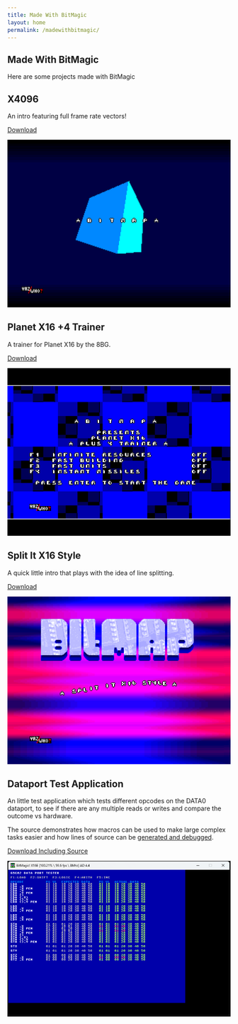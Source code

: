 ```yaml
---
title: Made With BitMagic
layout: home
permalink: /madewithbitmagic/
---
```


## Made With BitMagic

Here are some projects made with BitMagic

## X4096

An intro featuring full frame rate vectors!

[Download](/archives/X4096.ZIP)

![X4096](/Images/x4096.screenshot.png)

## Planet X16 +4 Trainer

A trainer for Planet X16 by the 8BG.

[Download](/archives/PX16-TRN.ZIP)

![PlanetX16Trainer](/Images/PlanetX16Trainer.png)

## Split It X16 Style

A quick little intro that plays with the idea of line splitting.

[Download](/archives/SPLITIT.ZIP)

![SplitIt](/Images/splitit.screenshot.png)

## Dataport Test Application

An little test application which tests different opcodes on the DATA0 dataport, to see if there are any multiple reads or writes and compare the outcome vs hardware.

The source demonstrates how macros can be used to make large complex tasks easier and how lines of source can be [generated and debugged](/Debugger/multiline-template-code).

[Download Including Source](/archives/DataPortTester.zip)

![DataPort Tester](/Images/DataPortTester.png)
